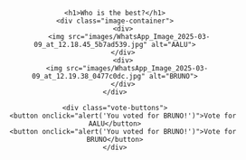 <!DOCTYPE html>
<html lang="en">
<head>
    <meta charset="UTF-8">
    <meta name="viewport" content="width=device-width, initial-scale=1.0">
    <title>Image Comparison</title>
    <style>
        body {
            font-family: Arial, sans-serif;
            text-align: center;
        }
        .image-container {
            display: flex;
            justify-content: center;
            margin: 20px;
        }
        .image-container img {
            width: 300px;
            margin: 0 20px;
            border: 2px solid #ccc;
            border-radius: 8px;
        }
        .vote-buttons {
            margin-top: 20px;
        }
        button {
            padding: 10px 20px;
            font-size: 16px;
            cursor: pointer;
            margin: 10px;
            border: none;
            border-radius: 5px;
            background-color: #4CAF50;
            color: white;
        }
        button:hover {
            background-color: #45a049;
        }
    </style>
</head>
<body>

    <h1>Who is the best?</h1>
    <div class="image-container">
        <div>
           <img src="images/WhatsApp_Image_2025-03-09_at_12.18.45_5b7ad539.jpg" alt="AALU">
        </div>
        <div>
          <img src="images/WhatsApp_Image_2025-03-09_at_12.19.38_0477c0dc.jpg" alt="BRUNO">
        </div>
    </div>

    <div class="vote-buttons">
        <button onclick="alert('You voted for BRUNO!')">Vote for AALU</button>
        <button onclick="alert('You voted for BRUNO!')">Vote for BRUNO</button>
    </div>

</body>
</html>
